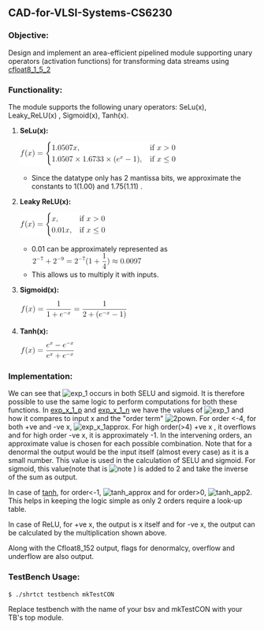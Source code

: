 ## CAD-for-VLSI-Systems-CS6230

### Objective:
Design and implement an area-efficient pipelined module supporting unary operators (activation functions) for transforming data streams using [cfloat8_1_5_2](https://cdn.motor1.com/pdf-files/535242876-tesla-dojo-technology.pdf)


### Functionality:
The module supports the following unary operators: SeLu(x), Leaky_ReLU(x) , Sigmoid(x),  Tanh(x).

1. **SeLu(x):**

   ![Selu](imgs/selu.png)
   - Since the datatype only has 2 mantissa bits, we approximate the constants to 1(1.00) and 1.75(1.11) .

2. **Leaky ReLU(x):**
   
   ![Leaky_relu](imgs/leaky.png)
    -  0.01 can be approximately represented as
   ![leakyval](imgs/leakyval.png)
    -  This allows us to multiply it with inputs.
3. **Sigmoid(x):**
   
   ![Sigmoid Formula](imgs/sigmoid.png)

4. **Tanh(x):**
   
   ![tanh](imgs/tanh.png)


### Implementation:
We can see that ![exp_1](https://latex2image-output.s3.amazonaws.com/img-aWkXPz7WZuRP.png) occurs in both SELU and sigmoid. It is therefore possible to use the same logic to perform computations for both these functions. In [exp_x_1_p](approx/exp_x_1_p.txt) and [exp_x_1_n](approx/exp_x_1_n.txt) we have the values of ![exp_1](https://latex2image-output.s3.amazonaws.com/img-aWkXPz7WZuRP.png) and how it compares to input x and the "order term" ![2pown](https://latex2image-output.s3.amazonaws.com/img-Um2UwRyJaJ5P.png). For order <-4, for both +ve and -ve x,  ![exp_x_1approx](https://latex2image-output.s3.amazonaws.com/img-fQ9CRyad6Kff.png). For high order(>4) +ve x , it overflows and for high order -ve x, it is approximately -1. In the intervening orders, an approximate value is chosen for each possible combination. Note that for a denormal the output would be the input itself (almost every case)  as it is a small number.
This value is used in the calculation of SELU and sigmoid. For sigmoid, this value(note that is ![note](https://latex2image-output.s3.amazonaws.com/img-huNZ3fpnT8rx.png) ) is added to 2 and take the inverse of the sum as output.

In case of [tanh](approx/tanh.txt), for order<-1, ![tanh_approx](https://latex2image-output.s3.amazonaws.com/img-kWVCr2tKEdr5.png) and for order>0,  ![tanh_app2](https://latex2image-output.s3.amazonaws.com/img-ACd89ngT5Gp2.png). This helps in keeping the logic simple as only 2 orders require a look-up table. 

In case of ReLU, for +ve x, the output is x itself and for -ve x, the output can be calculated by the multiplication shown above.


Along with the Cfloat8_152 output, flags for denormalcy, overflow and underflow are also output.


### TestBench Usage:
```bash
$ ./shrtct testbench mkTestCON
```
Replace testbench with the name of your bsv and mkTestCON with your TB's top module.
